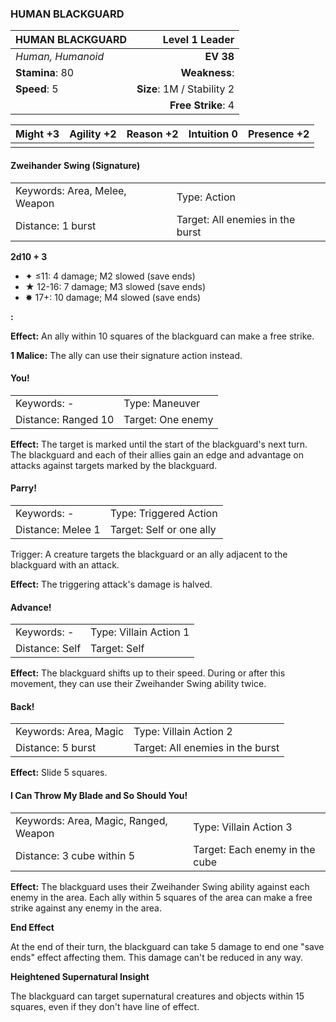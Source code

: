 ### HUMAN BLACKGUARD

| HUMAN BLACKGUARD  |         **Level 1 Leader** |
| :---------------- | -------------------------: |
| *Human, Humanoid* |                  **EV 38** |
| **Stamina**: 80   |              **Weakness**: |
| **Speed**: 5      | **Size**: 1M / Stability 2 |
|                   |         **Free Strike**: 4 |

| **Might** +3 | **Agility** +2 | **Reason** +2 | **Intuition** 0 | **Presence** +2 |
| ------------ | -------------- | ------------- | --------------- | --------------- |
|              |                |               |                 |                 |

#### Zweihander Swing (Signature)

|                               |                                  |
| :---------------------------- | :------------------------------- |
| Keywords: Area, Melee, Weapon | Type: Action                     |
| Distance: 1 burst             | Target: All enemies in the burst |

**2d10 + 3**

- ✦ ≤11: 4 damage; M2 slowed (save ends)
- ★ 12-16: 7 damage; M3 slowed (save ends)
- ✸ 17+: 10 damage; M4 slowed (save ends)

**:**

**Effect:** An ally within 10 squares of the blackguard can make a free strike.

**1 Malice:** The ally can use their signature action instead.

#### You!

|                     |                   |
| :------------------ | :---------------- |
| Keywords: -         | Type: Maneuver    |
| Distance: Ranged 10 | Target: One enemy |

**Effect:** The target is marked until the start of the blackguard's next turn. The blackguard and each of their allies gain an edge and advantage on attacks against targets marked by the blackguard.

#### Parry!

|                   |                          |
| :---------------- | :----------------------- |
| Keywords: -       | Type: Triggered Action   |
| Distance: Melee 1 | Target: Self or one ally |

Trigger: A creature targets the blackguard or an ally adjacent to the blackguard with an attack.

**Effect:** The triggering attack's damage is halved.

#### Advance!

|                |                        |
| :------------- | :--------------------- |
| Keywords: -    | Type: Villain Action 1 |
| Distance: Self | Target: Self           |

**Effect:** The blackguard shifts up to their speed. During or after this movement, they can use their Zweihander Swing ability twice.

#### Back!

|                       |                                  |
| :-------------------- | :------------------------------- |
| Keywords: Area, Magic | Type: Villain Action 2           |
| Distance: 5 burst     | Target: All enemies in the burst |

**Effect:** Slide 5 squares.

#### I Can Throw My Blade and So Should You!

|                                       |                                |
| :------------------------------------ | :----------------------------- |
| Keywords: Area, Magic, Ranged, Weapon | Type: Villain Action 3         |
| Distance: 3 cube within 5             | Target: Each enemy in the cube |

**Effect:** The blackguard uses their Zweihander Swing ability against each enemy in the area. Each ally within 5 squares of the area can make a free strike against any enemy in the area.

**End Effect**

At the end of their turn, the blackguard can take 5 damage to end one "save ends" effect affecting them. This damage can't be reduced in any way.

**Heightened Supernatural Insight**

The blackguard can target supernatural creatures and objects within 15 squares, even if they don't have line of effect.
